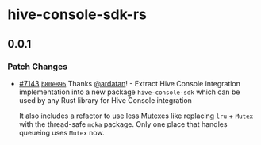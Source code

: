 # hive-console-sdk-rs

## 0.0.1

### Patch Changes

- [#7143](https://github.com/graphql-hive/console/pull/7143)
  [`b80e896`](https://github.com/graphql-hive/console/commit/b80e8960f492e3bcfe1012caab294d9066d86fe3)
  Thanks [@ardatan](https://github.com/ardatan)! - Extract Hive Console integration implementation
  into a new package `hive-console-sdk` which can be used by any Rust library for Hive Console
  integration

  It also includes a refactor to use less Mutexes like replacing `lru` + `Mutex` with the
  thread-safe `moka` package. Only one place that handles queueing uses `Mutex` now.
